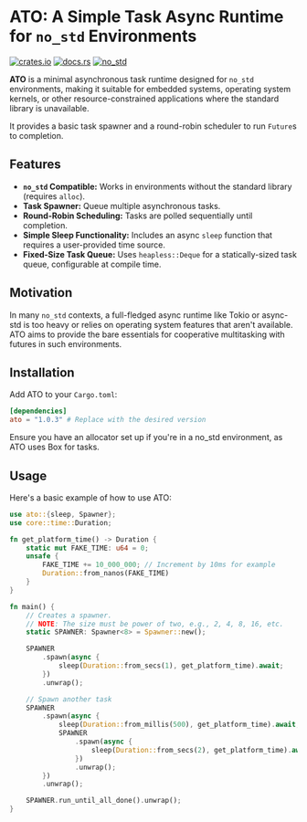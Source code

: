 # ATO: A Simple Task Async Runtime for `no_std` Environments

[![crates.io](https://img.shields.io/crates/v/ato.svg)](https://crates.io/crates/ato) [![docs.rs](https://docs.rs/ato/badge.svg)](https://docs.rs/ato) [![no_std](https://img.shields.io/badge/no__std-compatible-brightgreen.svg)](#)

**ATO** is a minimal asynchronous task runtime designed for `no_std` environments, making it suitable for embedded systems, operating system kernels, or other resource-constrained applications where the standard library is unavailable.

It provides a basic task spawner and a round-robin scheduler to run `Future`s to completion.

## Features

* **`no_std` Compatible:** Works in environments without the standard library (requires `alloc`).
* **Task Spawner:** Queue multiple asynchronous tasks.
* **Round-Robin Scheduling:** Tasks are polled sequentially until completion.
* **Simple Sleep Functionality:** Includes an async `sleep` function that requires a user-provided time source.
* **Fixed-Size Task Queue:** Uses `heapless::Deque` for a statically-sized task queue, configurable at compile time.

## Motivation

In many `no_std` contexts, a full-fledged async runtime like Tokio or async-std is too heavy or relies on operating system features that aren't available. ATO aims to provide the bare essentials for cooperative multitasking with futures in such environments.

## Installation

Add ATO to your `Cargo.toml`:

```toml
[dependencies]
ato = "1.0.3" # Replace with the desired version
```

Ensure you have an allocator set up if you're in a no_std environment, as ATO uses Box for tasks.

## Usage

Here's a basic example of how to use ATO:


```rust
use ato::{sleep, Spawner};
use core::time::Duration;

fn get_platform_time() -> Duration {
    static mut FAKE_TIME: u64 = 0;
    unsafe {
        FAKE_TIME += 10_000_000; // Increment by 10ms for example
        Duration::from_nanos(FAKE_TIME)
    }
}

fn main() {
    // Creates a spawner.
    // NOTE: The size must be power of two, e.g., 2, 4, 8, 16, etc.
    static SPAWNER: Spawner<8> = Spawner::new();

    SPAWNER
        .spawn(async {
            sleep(Duration::from_secs(1), get_platform_time).await;
        })
        .unwrap();

    // Spawn another task
    SPAWNER
        .spawn(async {
            sleep(Duration::from_millis(500), get_platform_time).await;
            SPAWNER
                .spawn(async {
                    sleep(Duration::from_secs(2), get_platform_time).await;
                })
                .unwrap();
        })
        .unwrap();

    SPAWNER.run_until_all_done().unwrap();
}
```
